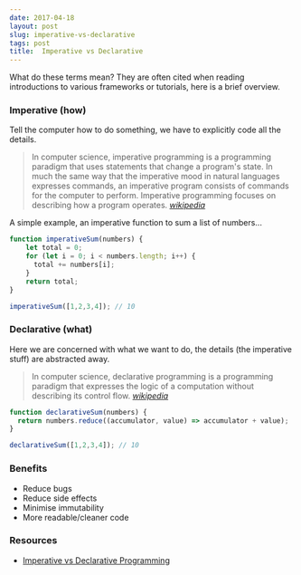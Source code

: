 ```yaml
---
date: 2017-04-18
layout: post
slug: imperative-vs-declarative
tags: post
title:  Imperative vs Declarative
---
```


What do these terms mean? They are often cited when reading introductions to various frameworks or tutorials, here is a brief overview.

### Imperative (how)

Tell the computer how to do something, we have to explicitly code all the details.

> In computer science, imperative programming is a programming paradigm that uses statements that change a program's state. In much the same way that the imperative mood in natural languages expresses commands, an imperative program consists of commands for the computer to perform. Imperative programming focuses on describing how a program operates. <cite>[wikipedia](https://en.wikipedia.org/wiki/Imperative_programming)</cite>

A simple example, an imperative function to sum a list of numbers...

```js
function imperativeSum(numbers) {
    let total = 0;
    for (let i = 0; i < numbers.length; i++) {
      total += numbers[i];
    }
    return total;
}

imperativeSum([1,2,3,4]); // 10
```

### Declarative (what)

Here we are concerned with what we want to do, the details (the imperative stuff) are abstracted away.

> In computer science, declarative programming is a programming paradigm that expresses the logic of a computation without describing its control flow. <cite> [wikipedia](https://en.wikipedia.org/wiki/Declarative_programming)</cite>

```js
function declarativeSum(numbers) {
  return numbers.reduce((accumulator, value) => accumulator + value);
}

declarativeSum([1,2,3,4]); // 10
```

### Benefits

- Reduce bugs
- Reduce side effects
- Minimise immutability
- More readable/cleaner code

### Resources

- [Imperative vs Declarative Programming](https://tylermcginnis.com/imperative-vs-declarative-programming/)
